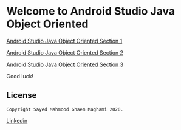 # Welcome to Android Studio Java Object Oriented 

[Android Studio Java Object Oriented Section 1](https://github.com/mahmood-ghaem/AndroidStudio_OOP/wiki/Android-Studio-Java-Object-Oriented-Section-1)

[Android Studio Java Object Oriented Section 2](https://github.com/mahmood-ghaem/AndroidStudio_OOP/wiki/Android-Studio-Java-Object-Oriented-Section-2)

[Android Studio Java Object Oriented Section 3](https://github.com/mahmood-ghaem/AndroidStudio_OOP/wiki/Android-Studio-Java-Object-Oriented-Section-3)

Good luck!







## License
```
Copyright Sayed Mahmood Ghaem Maghami 2020.
```
[Linkedin](https://www.linkedin.com/in/mahmood-ghaemmaghami)

